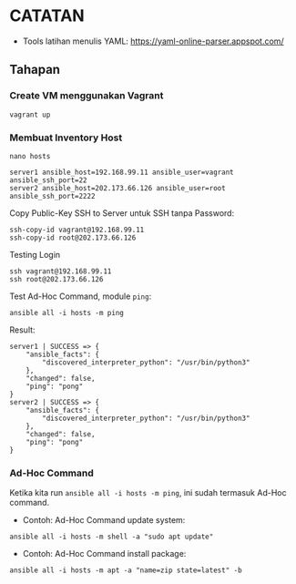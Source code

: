 # CATATAN

- Tools latihan menulis YAML: https://yaml-online-parser.appspot.com/

## Tahapan

### Create VM menggunakan Vagrant
```
vagrant up
```

### Membuat Inventory Host

```
nano hosts
```

```
server1 ansible_host=192.168.99.11 ansible_user=vagrant ansible_ssh_port=22
server2 ansible_host=202.173.66.126 ansible_user=root ansible_ssh_port=2222
```

Copy Public-Key SSH to Server untuk SSH tanpa Password:
```
ssh-copy-id vagrant@192.168.99.11
ssh-copy-id root@202.173.66.126
```

Testing Login
```
ssh vagrant@192.168.99.11
ssh root@202.173.66.126
```

Test Ad-Hoc Command, module `ping`:
```
ansible all -i hosts -m ping
```

Result:
```
server1 | SUCCESS => {
    "ansible_facts": {
        "discovered_interpreter_python": "/usr/bin/python3"
    },
    "changed": false,
    "ping": "pong"
}
server2 | SUCCESS => {
    "ansible_facts": {
        "discovered_interpreter_python": "/usr/bin/python3"
    },
    "changed": false,
    "ping": "pong"
}
```

### Ad-Hoc Command
Ketika kita run `ansible all -i hosts -m ping`, ini sudah termasuk Ad-Hoc command.

- Contoh: Ad-Hoc Command update system:
```
ansible all -i hosts -m shell -a "sudo apt update"
```

- Contoh: Ad-Hoc Command install package:
```
ansible all -i hosts -m apt -a "name=zip state=latest" -b
```


